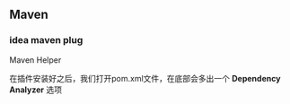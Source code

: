 ## Maven

### idea maven plug

Maven Helper

在插件安装好之后，我们打开pom.xml文件，在底部会多出一个 **Dependency Analyzer** 选项

